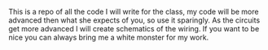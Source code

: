 This is a repo of all the code I will write for the class, my code will be more advanced then what she expects of you, so use it sparingly. As the circuits get more advanced I will create schematics of the wiring.
If you want to be nice you can always bring me a white monster for my work.
